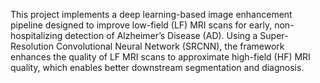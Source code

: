 This project implements a deep learning-based image enhancement pipeline designed to improve low-field (LF) MRI scans for early, non-hospitalizing detection of Alzheimer’s Disease (AD). Using a Super-Resolution Convolutional Neural Network (SRCNN), the framework enhances the quality of LF MRI scans to approximate high-field (HF) MRI quality, which enables better downstream segmentation and diagnosis.

